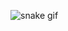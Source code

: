 ![snake gif](https://github.com/Maxi-Cuellar/Maxi-Cuellar/blob/output/github-contribution-grid-snake.gif)

